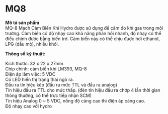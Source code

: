 # MQ8
**Mô tả sản phẩm**  
MQ-8 Mạch Cảm Biến Khí Hydro được sử dụng để cảm đo khí gas trong môi trường. Cảm biến có độ nhạy cao khả năng phản hồi nhanh, độ nhạy có thể điều chỉnh được bằng biến trở. Cảm biến này có thể chịu được hơi ethanol, LPG (dầu mỏ), nhiễu khói.  

**Thông số kỹ thuật:**  

Kích thước: 32 x 22 x 27mm  
Chip chính: cảm biến khí LM393, MQ-8  
Điện áp làm việc: 5 VDC  
Có LED hiển thị trạng thái ngõ ra.  
Đầu ra tín hiệu kép (đầu ra mức TTL và đầu ra analog)  
Tín hiệu đầu ra TTL cho mức thấp. (đèn tín hiệu đầu ra chớp 4 lần thời gian thông thường, có thể trực tiếp nhận SCM)  
Tín hiệu Analog 0 ~ 5 VDC, nồng độ càng cao thì điện áp càng cao.  
Độ nhạy cao với hydro  
